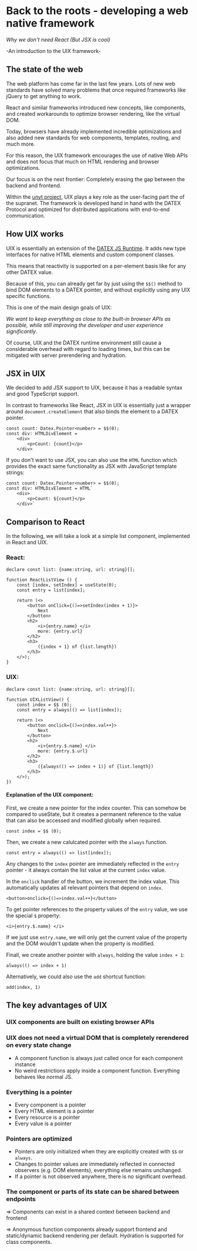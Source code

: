<!--
	{
		description: "Why we don't need React (But JSX is cool) - An introduction to the UIX framework",
		preview: "res/uix_banner.png",
		date: ~2023-04-30~,
		tag: "Developer",
		author: "unyt.org",
		authorRef: https://unyt.org
	};
-->


# Back to the roots - developing a web native framework

*Why we don't need React (But JSX is cool)*

-An introduction to the UIX framework-

## The state of the web

The web platform has come far in the last few years.
Lots of new web standards have solved many problems that once required frameworks like jQuery to get
anything to work.

React and similar frameworks introduced new concepts, like components, and created workarounds to optimize browser rendering, like the virtual DOM. 

Today, browsers have already implemented incredible optimizations and also added new standards for web components, templates,
routing, and much more.

For this reason, the UIX framework encourages the use of native Web APIs and does not focus that much on HTML rendering and browser optimizations. 

Our focus is on the next frontier: Completely erasing the gap between the backend and frontend.

Within the [unyt project](https://unyt.org), UIX plays a key role as the user-facing part the of the supranet.
The framework is developed hand in hand with the DATEX Protocol and optimized for distributed applications with end-to-end communication.

## How UIX works

UIX is essentially an extension of the [DATEX JS Runtime](https://github.com/unyt-org/datex-core-js-legacy). 
It adds new type interfaces for native HTML elements and custom component classes.

This means that reactivity is supported on a per-element basis like for any other DATEX value.

Because of this, you can already get far by just using the `$$()` method to bind DOM elements to a DATEX pointer,
and without explicitly using any UIX specific functions.

This is one of the main design goals of UIX: 

*We want to keep everything as close to the built-in browser APIs as possible, while still improving the developer and user experience significantly*.

Of course, UIX and the DATEX runtime environment still cause a considerable overhead with regard to loading times, but this can be mitigated with server prerendering and hydration.

## JSX in UIX

We decided to add JSX support to UIX, because it has a readable syntax and good TypeScript support.

In contrast to frameworks like React, JSX in UIX is essentially just a wrapper around `document.createElement`
that also binds the element to a DATEX pointer.

```tsx
const count: Datex.Pointer<number> = $$(0);
const div: HTMLDivElement = 
	<div>
		<p>Count: {count}</p>
	</div>
```

If you don't want to use JSX, you can also use the `HTML` function which provides the exact same functionality as JSX with JavaScript template strings:
```tsx
const count: Datex.Pointer<number> = $$(0);
const div: HTMLDivElement = HTML`
	<div>
		<p>Count: ${count}</p>
	</div>`
```

## Comparison to React

In the following, we will take a look at a simple list component, implemented in React and UIX.

### React:
```tsx
declare const list: {name:string, url: string}[];

function ReactListView () {
	const [index, setIndex] = useState(0);
	const entry = list[index];

	return (<>
		<button onClick={()=>setIndex(index + 1)}>
			Next
		</button>
		<h2>
			<i>{entry.name} </i> 
			more: {entry.url}
		</h2>
		<h3>  
			({index + 1} of {list.length})
		</h3>
	</>);	  
}
```

### UIX:
```tsx
declare const list: {name:string, url: string}[];

function UIXListView() {
	const index = $$ (0);
	const entry = always(() => list[index]);

	return (<>
		<button onclick={()=>index.val++}>
			Next
		</button>
		<h2>
			<i>{entry.$.name} </i> 
			more: {entry.$.url}
		</h2>
		<h3>  
			({always(() => index + 1)} of {list.length})
		</h3>
	</>);	  
})
```
#### Explanation of the UIX component:
First, we create a new pointer for the index counter. 
This can somehow be compared to useState, but it creates a 
permanent reference to the value that can also be accessed and modified globally when required.
```tsx
const index = $$ (0);
```
Then, we create a new calulcated pointer with the `always` function.

```tsx
const entry = always(() => list[index]);
```
Any changes to the `index` pointer are immediately reflected in the `entry` pointer - it always contain the list value at the current `index` value.


In the `onclick` handler of the button, we increment the index value. This automatically updates
all relevant pointers that depend on `index`.
```tsx
<button>onclick={()=>index.val++}</button>
```

To get pointer references to the property values of the `entry` value, we use the special `$` property:
```tsx
<i>{entry.$.name} </i> 
```
If we just use `entry.name`, we will only get the current value of the property and the DOM wouldn't update when
the property is modified.

Finall, we create another pointer with `always`, holding the value `index + 1`:
```tsx
always(() => index + 1)
```
Alternatively, we could also use the `add` shortcut function:
```tsx
add(index, 1)
```


## The key advantages of UIX

### UIX components are built on existing browser APIs
### UIX does not need a virtual DOM that is completely rerendered on every state change
 * A component function is always just called once for each component instance
 * No weird restrictions apply inside a component function. Everything behaves like normal JS.
### Everything is a pointer
 * Every component is a pointer
 * Every HTML element is a pointer
 * Every resource is a pointer
 * Every value is a pointer
### Pointers are optimized
 * Pointers are only initialized when they are explicitly created with `$$` or `always`.
 * Changes to pointer values are immediately reflected in connected observers (e.g. DOM elements), everything else remains unchanged.
 * If a pointer is not observed anywhere, there is no significant overhead.
### The component or parts of its state can be shared between endpoints

=> Components can exist in a shared context between backend and frontend

=> Anonymous function components already support frontend and static/dynamic backend rendering per default. Hydration is supported for class components.
